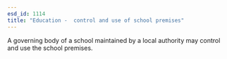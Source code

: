 ```yaml
---
esd_id: 1114
title: "Education -  control and use of school premises"
---
```


A governing body of a school maintained by a local authority may control and use the school premises.

